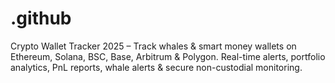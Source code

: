 # .github
Crypto Wallet Tracker 2025 – Track whales &amp; smart money wallets on Ethereum, Solana, BSC, Base, Arbitrum &amp; Polygon. Real-time alerts, portfolio analytics, PnL reports, whale alerts &amp; secure non-custodial monitoring.

